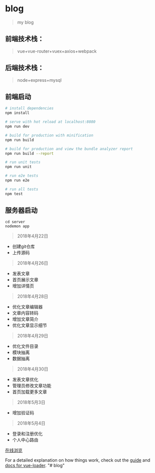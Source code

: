 # blog

> my blog

## 前端技术栈：
> vue+vue-router+vuex+axios+webpack

## 后端技术栈：
> node+express+mysql

## 前端启动

``` bash
# install dependencies
npm install

# serve with hot reload at localhost:8080
npm run dev

# build for production with minification
npm run build

# build for production and view the bundle analyzer report
npm run build --report

# run unit tests
npm run unit

# run e2e tests
npm run e2e

# run all tests
npm test
```

## 服务器启动
```$xslt
cd server
nodemon app

```

> 2018年4月22日
- 创建git仓库
- 上传源码

> 2018年4月26日
- 发表文章
- 首页展示文章
- 增加详情页

> 2018年4月28日
- 优化文章编辑器
- 文章内容转码
- 增加文章简介
- 优化文章显示细节

> 2018年4月29日
- 优化文件目录
- 模块抽离
- 数据抽离

> 2018年4月30日
- 发表文章优化
- 管理员修改文章功能
- 首页加载更多文章

> 2018年5月3日
- 增加验证码

> 2018年5月4日
- 登录和注册优化
- 个人中心路由

[在线浏览](http://www.sjx666666.com/)

For a detailed explanation on how things work, check out the [guide](http://vuejs-templates.github.io/webpack/) and [docs for vue-loader](http://vuejs.github.io/vue-loader).
"# blog" 
